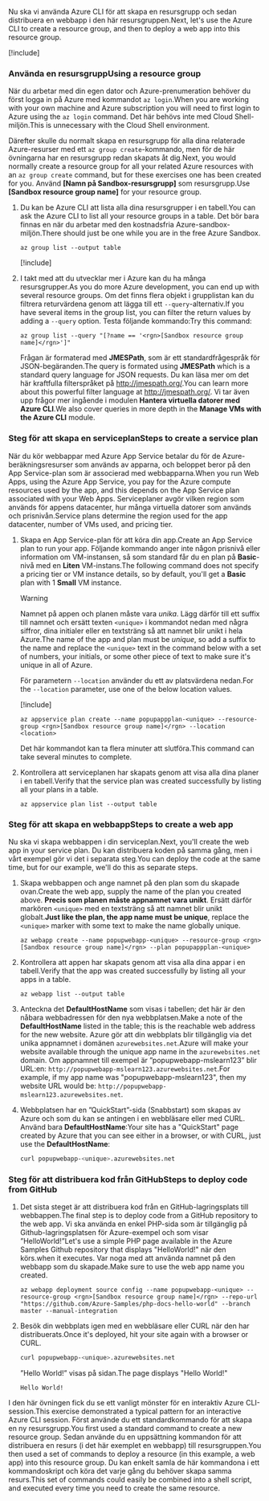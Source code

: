 <span data-ttu-id="8181e-101">Nu ska vi använda Azure CLI för att skapa en resursgrupp och sedan distribuera en webbapp i den här resursgruppen.</span><span class="sxs-lookup"><span data-stu-id="8181e-101">Next, let's use the Azure CLI to create a resource group, and then to deploy a web app into this resource group.</span></span>

[!include[](../../../includes/azure-sandbox-activate.md)]

### <a name="using-a-resource-group"></a><span data-ttu-id="8181e-102">Använda en resursgrupp</span><span class="sxs-lookup"><span data-stu-id="8181e-102">Using a resource group</span></span>

<span data-ttu-id="8181e-103">När du arbetar med din egen dator och Azure-prenumeration behöver du först logga in på Azure med kommandot `az login`.</span><span class="sxs-lookup"><span data-stu-id="8181e-103">When you are working with your own machine and Azure subscription you will need to first login to Azure using the `az login` command.</span></span> <span data-ttu-id="8181e-104">Det här behövs inte med Cloud Shell-miljön.</span><span class="sxs-lookup"><span data-stu-id="8181e-104">This is unnecessary with the Cloud Shell environment.</span></span>

<span data-ttu-id="8181e-105">Därefter skulle du normalt skapa en resursgrupp för alla dina relaterade Azure-resurser med ett `az group create`-kommando, men för de här övningarna har en resursgrupp redan skapats åt dig.</span><span class="sxs-lookup"><span data-stu-id="8181e-105">Next, you would normally create a resource group for all your related Azure resources with an `az group create` command, but for these exercises one has been created for you.</span></span> <span data-ttu-id="8181e-106">Använd **<rgn>[Namn på Sandbox-resursgrupp]</rgn>** som resursgrupp.</span><span class="sxs-lookup"><span data-stu-id="8181e-106">Use **<rgn>[Sandbox resource group name]</rgn>** for your resource group.</span></span>

1. <span data-ttu-id="8181e-107">Du kan be Azure CLI att lista alla dina resursgrupper i en tabell.</span><span class="sxs-lookup"><span data-stu-id="8181e-107">You can ask the Azure CLI to list all your resource groups in a table.</span></span> <span data-ttu-id="8181e-108">Det bör bara finnas en när du arbetar med den kostnadsfria Azure-sandbox-miljön.</span><span class="sxs-lookup"><span data-stu-id="8181e-108">There should just be one while you are in the free Azure Sandbox.</span></span>

    ```azurecli
    az group list --output table
    ```

    [!include[](../../../includes/azure-cloudshell-copy-paste-tip.md)]

1. <span data-ttu-id="8181e-109">I takt med att du utvecklar mer i Azure kan du ha många resursgrupper.</span><span class="sxs-lookup"><span data-stu-id="8181e-109">As you do more Azure development, you can end up with several resource groups.</span></span> <span data-ttu-id="8181e-110">Om det finns flera objekt i grupplistan kan du filtrera returvärdena genom att lägga till ett `--query`-alternativ.</span><span class="sxs-lookup"><span data-stu-id="8181e-110">If you have several items in the group list, you can filter the return values by adding a `--query` option.</span></span> <span data-ttu-id="8181e-111">Testa följande kommando:</span><span class="sxs-lookup"><span data-stu-id="8181e-111">Try this command:</span></span>

    ```azurecli
    az group list --query "[?name == '<rgn>[Sandbox resource group name]</rgn>']"
    ```

    <span data-ttu-id="8181e-112">Frågan är formaterad med **JMESPath**, som är ett standardfrågespråk för JSON-begäranden.</span><span class="sxs-lookup"><span data-stu-id="8181e-112">The query is formated using **JMESPath** which is a standard query language for JSON requests.</span></span> <span data-ttu-id="8181e-113">Du kan läsa mer om det här kraftfulla filterspråket på <http://jmespath.org/>.</span><span class="sxs-lookup"><span data-stu-id="8181e-113">You can learn more about this powerful filter language at <http://jmespath.org/>.</span></span> <span data-ttu-id="8181e-114">Vi tar även upp frågor mer ingående i modulen **Hantera virtuella datorer med Azure CLI**.</span><span class="sxs-lookup"><span data-stu-id="8181e-114">We also cover queries in more depth in the **Manage VMs with the Azure CLI** module.</span></span>

### <a name="steps-to-create-a-service-plan"></a><span data-ttu-id="8181e-115">Steg för att skapa en serviceplan</span><span class="sxs-lookup"><span data-stu-id="8181e-115">Steps to create a service plan</span></span>

<span data-ttu-id="8181e-116">När du kör webbappar med Azure App Service betalar du för de Azure-beräkningsresurser som används av apparna, och beloppet beror på den App Service-plan som är associerad med webbapparna.</span><span class="sxs-lookup"><span data-stu-id="8181e-116">When you run Web Apps, using the Azure App Service, you pay for the Azure compute resources used by the app, and this depends on the App Service plan associated with your Web Apps.</span></span> <span data-ttu-id="8181e-117">Serviceplaner avgör vilken region som används för appens datacenter, hur många virtuella datorer som används och prisnivån.</span><span class="sxs-lookup"><span data-stu-id="8181e-117">Service plans determine the region used for the app datacenter, number of VMs used, and pricing tier.</span></span>

1. <span data-ttu-id="8181e-118">Skapa en App Service-plan för att köra din app.</span><span class="sxs-lookup"><span data-stu-id="8181e-118">Create an App Service plan to run your app.</span></span> <span data-ttu-id="8181e-119">Följande kommando anger inte någon prisnivå eller information om VM-instansen, så som standard får du en plan på **Basic**-nivå med en **Liten** VM-instans.</span><span class="sxs-lookup"><span data-stu-id="8181e-119">The following command does not specify a pricing tier or VM instance details, so by default, you'll get a **Basic** plan with 1 **Small** VM instance.</span></span>

    > [!WARNING]
    > <span data-ttu-id="8181e-120">Namnet på appen och planen måste vara _unika_. Lägg därför till ett suffix till namnet och ersätt texten `<unique>` i kommandot nedan med några siffror, dina initialer eller en textsträng så att namnet blir unikt i hela Azure.</span><span class="sxs-lookup"><span data-stu-id="8181e-120">The name of the app and plan must be _unique_, so add a suffix to the name and replace the `<unique>` text in the command below with a set of numbers, your initials, or some other piece of text to make sure it's unique in all of Azure.</span></span>

    <span data-ttu-id="8181e-121">För parametern `--location` använder du ett av platsvärdena nedan.</span><span class="sxs-lookup"><span data-stu-id="8181e-121">For the `--location` parameter, use one of the below location values.</span></span>

    [!include[](../../../includes/azure-sandbox-regions-first-mention-note.md)]

    ```azurecli
    az appservice plan create --name popupappplan-<unique> --resource-group <rgn>[Sandbox resource group name]</rgn> --location <location>
    ```

    <span data-ttu-id="8181e-122">Det här kommandot kan ta flera minuter att slutföra.</span><span class="sxs-lookup"><span data-stu-id="8181e-122">This command can take several minutes to complete.</span></span>

1. <span data-ttu-id="8181e-123">Kontrollera att serviceplanen har skapats genom att visa alla dina planer i en tabell.</span><span class="sxs-lookup"><span data-stu-id="8181e-123">Verify that the service plan was created successfully by listing all your plans in a table.</span></span>

    ```azurecli
    az appservice plan list --output table
    ```

### <a name="steps-to-create-a-web-app"></a><span data-ttu-id="8181e-124">Steg för att skapa en webbapp</span><span class="sxs-lookup"><span data-stu-id="8181e-124">Steps to create a web app</span></span>

<span data-ttu-id="8181e-125">Nu ska vi skapa webbappen i din serviceplan.</span><span class="sxs-lookup"><span data-stu-id="8181e-125">Next, you'll create the web app in your service plan.</span></span> <span data-ttu-id="8181e-126">Du kan distribuera koden på samma gång, men i vårt exempel gör vi det i separata steg.</span><span class="sxs-lookup"><span data-stu-id="8181e-126">You can deploy the code at the same time, but for our example, we'll do this as separate steps.</span></span>

1. <span data-ttu-id="8181e-127">Skapa webbappen och ange namnet på den plan som du skapade ovan.</span><span class="sxs-lookup"><span data-stu-id="8181e-127">Create the web app, supply the name of the plan you created above.</span></span> <span data-ttu-id="8181e-128">**Precis som planen måste appnamnet vara unikt**. Ersätt därför markören `<unique>` med en textsträng så att namnet blir unikt globalt.</span><span class="sxs-lookup"><span data-stu-id="8181e-128">**Just like the plan, the app name must be unique**, replace the `<unique>` marker with some text to make the name globally unique.</span></span>

    ```azurecli
    az webapp create --name popupwebapp-<unique> --resource-group <rgn>[Sandbox resource group name]</rgn> --plan popupappplan-<unique>
    ```

1. <span data-ttu-id="8181e-129">Kontrollera att appen har skapats genom att visa alla dina appar i en tabell.</span><span class="sxs-lookup"><span data-stu-id="8181e-129">Verify that the app was created successfully by listing all your apps in a table.</span></span>

    ```azurecli
    az webapp list --output table
    ```

1. <span data-ttu-id="8181e-130">Anteckna det **DefaultHostName** som visas i tabellen; det här är den nåbara webbadressen för den nya webbplatsen.</span><span class="sxs-lookup"><span data-stu-id="8181e-130">Make a note of the **DefaultHostName** listed in the table; this is the reachable web address for the new website.</span></span> <span data-ttu-id="8181e-131">Azure gör att din webbplats blir tillgänglig via det unika appnamnet i domänen `azurewebsites.net`.</span><span class="sxs-lookup"><span data-stu-id="8181e-131">Azure will make your website available through the unique app name in the `azurewebsites.net` domain.</span></span> <span data-ttu-id="8181e-132">Om appnamnet till exempel är ”popupwebapp-mslearn123” blir URL:en: `http://popupwebapp-mslearn123.azurewebsites.net`.</span><span class="sxs-lookup"><span data-stu-id="8181e-132">For example, if my app name was "popupwebapp-mslearn123", then my website URL would be: `http://popupwebapp-mslearn123.azurewebsites.net`.</span></span>

1. <span data-ttu-id="8181e-133">Webbplatsen har en ”QuickStart”-sida (Snabbstart) som skapas av Azure och som du kan se antingen i en webbläsare eller med CURL. Använd bara **DefaultHostName**:</span><span class="sxs-lookup"><span data-stu-id="8181e-133">Your site has a "QuickStart" page created by Azure that you can see either in a browser, or with CURL, just use the **DefaultHostName**:</span></span>

    ```bash
    curl popupwebapp-<unique>.azurewebsites.net
    ```
    
### <a name="steps-to-deploy-code-from-github"></a><span data-ttu-id="8181e-134">Steg för att distribuera kod från GitHub</span><span class="sxs-lookup"><span data-stu-id="8181e-134">Steps to deploy code from GitHub</span></span>

1. <span data-ttu-id="8181e-135">Det sista steget är att distribuera kod från en GitHub-lagringsplats till webbappen.</span><span class="sxs-lookup"><span data-stu-id="8181e-135">The final step is to deploy code from a GitHub repository to the web app.</span></span> <span data-ttu-id="8181e-136">Vi ska använda en enkel PHP-sida som är tillgänglig på Github-lagringsplatsen för Azure-exempel och som visar ”HelloWorld!”</span><span class="sxs-lookup"><span data-stu-id="8181e-136">Let's use a simple PHP page available in the Azure Samples Github repository that displays "HelloWorld!"</span></span> <span data-ttu-id="8181e-137">när den körs.</span><span class="sxs-lookup"><span data-stu-id="8181e-137">when it executes.</span></span> <span data-ttu-id="8181e-138">Var noga med att använda namnet på den webbapp som du skapade.</span><span class="sxs-lookup"><span data-stu-id="8181e-138">Make sure to use the web app name you created.</span></span>

    ```azurecli
    az webapp deployment source config --name popupwebapp-<unique> --resource-group <rgn>[Sandbox resource group name]</rgn> --repo-url "https://github.com/Azure-Samples/php-docs-hello-world" --branch master --manual-integration
    ```

1. <span data-ttu-id="8181e-139">Besök din webbplats igen med en webbläsare eller CURL när den har distribuerats.</span><span class="sxs-lookup"><span data-stu-id="8181e-139">Once it's deployed, hit your site again with a browser or CURL.</span></span>

    ```bash
    curl popupwebapp-<unique>.azurewebsites.net
    ```
    
    <span data-ttu-id="8181e-140">”Hello World!” visas på sidan.</span><span class="sxs-lookup"><span data-stu-id="8181e-140">The page displays "Hello World!"</span></span>

    ```output
    Hello World!
    ```

<span data-ttu-id="8181e-141">I den här övningen fick du se ett vanligt mönster för en interaktiv Azure CLI-session.</span><span class="sxs-lookup"><span data-stu-id="8181e-141">This exercise demonstrated a typical pattern for an interactive Azure CLI session.</span></span> <span data-ttu-id="8181e-142">Först använde du ett standardkommando för att skapa en ny resursgrupp.</span><span class="sxs-lookup"><span data-stu-id="8181e-142">You first used a standard command to create a new resource group.</span></span> <span data-ttu-id="8181e-143">Sedan använde du en uppsättning kommandon för att distribuera en resurs (i det här exemplet en webbapp) till resursgruppen.</span><span class="sxs-lookup"><span data-stu-id="8181e-143">You then used a set of commands to deploy a resource (in this example, a web app) into this resource group.</span></span> <span data-ttu-id="8181e-144">Du kan enkelt samla de här kommandona i ett kommandoskript och köra det varje gång du behöver skapa samma resurs.</span><span class="sxs-lookup"><span data-stu-id="8181e-144">This set of commands could easily be combined into a shell script, and executed every time you need to create the same resource.</span></span>
